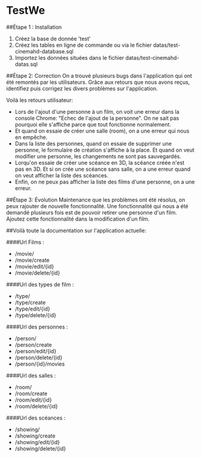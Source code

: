 # TestWe

##Étape 1 : Installation
1. Créez la base de donnée 'test'
2. Créez les tables en ligne de commande ou via le fichier datas/test-cinemahd-database.sql
2. Importez les données situées dans le fichier datas/test-cinemahd-datas.sql
 
##Étape 2: Correction
On a trouvé plusieurs bugs dans l'application qui ont été remontés par les utilisateurs.
Grâce aux retours que nous avons reçus, identifiez puis corrigez les divers problèmes sur l'application.

Voilà les retours utilisateur:
 - Lors de l'ajout d'une personne à un film, on voit une erreur dans la console Chrome: "Echec de l'ajout de la personne". On ne sait pas pourquoi elle s'affiche parce que tout fonctionne normalement.
 - Et quand on essaie de créer une salle (room), on a une erreur qui nous en empêche.
 - Dans la liste des personnes, quand on essaie de supprimer une personne, le formulaire de création s'affiche à la place. Et quand on veut modifier une personne, les changements ne sont pas sauvegardés.
 - Lorqu'on essaie de créer une scéance en 3D, la scéance créée n'est pas en 3D. Et si on crée une scéance sans salle, on a une erreur quand on veut afficher la liste des scéances.
 - Enfin, on ne peux pas afficher la liste des films d'une personne, on a une erreur.
 
##Étape 3: Évolution
Maintenance que les problèmes ont été résolus, on peux rajouter de nouvelle fonctionnalité. Une fonctionnalité qui nous a été demandé plusieurs fois est de pouvoir retirer une personne d'un film.
Ajoutez cette fonctionnalité dans la modification d'un film.


##Voilà toute la documentation sur l'application actuelle:

####Url Films :
 - /movie/ 
 - /movie/create
 - /movie/edit/{id}
 - /movie/delete/{id}
 
####Url des types de film :
 - /type/ 
 - /type/create
 - /type/edit/{id}
 - /type/delete/{id}

####Url des personnes :
 - /person/
 - /person/create
 - /person/edit/{id}
 - /person/delete/{id}
 - /person/{id}/movies

####Url des salles :
 - /room/
 - /room/create
 - /room/edit/{id}
 - /room/delete/{id}

####Url des scéances :
 - /showing/
 - /showing/create
 - /showing/edit/{id}
 - /showing/delete/{id}
